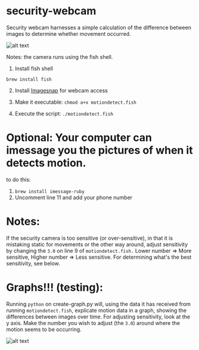 # security-webcam

Security webcam harnesses a simple calculation of the difference between images to determine whether movement occurred.

![alt text](https://calhat.com/security-camera.png "The security camera detects a man fiddling on a computer")

Notes: the camera runs using the fish shell. 

1. Install fish shell

```brew install fish```

2. Install [Imagesnap](https://github.com/rharder/imagesnap) for webcam access

3. Make it executable: ```chmod a+x motiondetect.fish```

4. Execute the script: ```./motiondetect.fish```

# Optional: Your computer can imessage you the pictures of when it detects motion.
to do this:
1. ```brew install imessage-ruby```
2. Uncomment line 11 and add your phone number

# Notes:

If the security camera is too sensitive (or over-sensitive), in that it is mistaking static for movements or the other way around, adjust sensitivity by changing the ```3.0``` on line 9 of ```motiondetect.fish.``` Lower number => More sensitive, Higher number => Less sensitive. For determining what's the best sensitivity, see below.

# Graphs!!! (testing):
Running ```python``` on create-graph.py will, using the data it has received from running ```motiondetect.fish```, explicate motion data in a graph, showing the differences between images over time. For adjusting sensitivity, look at the y axis. Make the number you wish to adjust (the ```3.0```) around where the motion seems to be occurring.

![alt text](https://calhat.com/graph.png "graph")